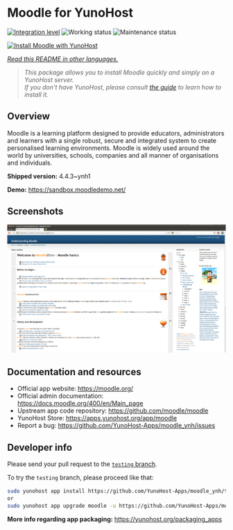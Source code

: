 <!--
N.B.: This README was automatically generated by <https://github.com/YunoHost/apps/tree/master/tools/readme_generator>
It shall NOT be edited by hand.
-->

# Moodle for YunoHost

[![Integration level](https://dash.yunohost.org/integration/moodle.svg)](https://ci-apps.yunohost.org/ci/apps/moodle/) ![Working status](https://ci-apps.yunohost.org/ci/badges/moodle.status.svg) ![Maintenance status](https://ci-apps.yunohost.org/ci/badges/moodle.maintain.svg)

[![Install Moodle with YunoHost](https://install-app.yunohost.org/install-with-yunohost.svg)](https://install-app.yunohost.org/?app=moodle)

*[Read this README in other languages.](./ALL_README.md)*

> *This package allows you to install Moodle quickly and simply on a YunoHost server.*  
> *If you don't have YunoHost, please consult [the guide](https://yunohost.org/install) to learn how to install it.*

## Overview

Moodle is a learning platform designed to provide educators, administrators and learners with a single robust, secure and integrated system to create personalised learning environments. Moodle is widely used around the world by universities, schools, companies and all manner of organisations and individuals.


**Shipped version:** 4.4.3~ynh1

**Demo:** <https://sandbox.moodledemo.net/>

## Screenshots

![Screenshot of Moodle](./doc/screenshots/Moodle_2.0_on_Firefox_4.0.png)

## Documentation and resources

- Official app website: <https://moodle.org/>
- Official admin documentation: <https://docs.moodle.org/400/en/Main_page>
- Upstream app code repository: <https://github.com/moodle/moodle>
- YunoHost Store: <https://apps.yunohost.org/app/moodle>
- Report a bug: <https://github.com/YunoHost-Apps/moodle_ynh/issues>

## Developer info

Please send your pull request to the [`testing` branch](https://github.com/YunoHost-Apps/moodle_ynh/tree/testing).

To try the `testing` branch, please proceed like that:

```bash
sudo yunohost app install https://github.com/YunoHost-Apps/moodle_ynh/tree/testing --debug
or
sudo yunohost app upgrade moodle -u https://github.com/YunoHost-Apps/moodle_ynh/tree/testing --debug
```

**More info regarding app packaging:** <https://yunohost.org/packaging_apps>
